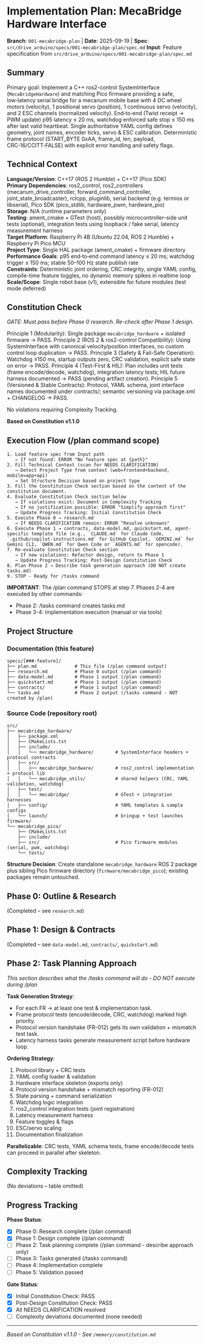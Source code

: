 # Implementation Plan: MecaBridge Hardware Interface

**Branch**: `001-mecabridge-plan` | **Date**: 2025-09-19 | **Spec**: `src/drive_arduino/specs/001-mecabridge-plan/spec.md`
**Input**: Feature specification from `src/drive_arduino/specs/001-mecabridge-plan/spec.md`

## Summary
Primary goal: Implement a C++ ros2-control SystemInterface (`MecaBridgeHardware`) and matching Pico firmware providing a safe, low‑latency serial bridge for a mecanum mobile base with 4 DC wheel motors (velocity), 1 positional servo (position), 1 continuous servo (velocity), and 2 ESC channels (normalized velocity). End‑to‑end (Twist receipt → PWM update) p95 latency ≤ 20 ms, watchdog enforced safe stop ≤ 150 ms after last valid heartbeat. Single authoritative YAML config defines geometry, joint names, encoder ticks, servo & ESC calibration. Deterministic frame protocol (START_BYTE 0xAA, frame_id, len, payload, CRC‑16/CCITT‑FALSE) with explicit error handling and safety flags.

## Technical Context
**Language/Version**: C++17 (ROS 2 Humble) + C++17 (Pico SDK)  
**Primary Dependencies**: ros2_control, ros2_controllers (mecanum_drive_controller, forward_command_controller, joint_state_broadcaster), rclcpp, pluginlib, serial backend (e.g. termios or libserial), Pico SDK (pico_stdlib, hardware_pwm, hardware_pio)  
**Storage**: N/A (runtime parameters only)  
**Testing**: ament_cmake + GTest (host), possibly microcontroller-side unit tests (optional), integration tests using loopback / fake serial, latency measurement harness  
**Target Platform**: Raspberry Pi 4B (Ubuntu 22.04, ROS 2 Humble) + Raspberry Pi Pico MCU  
**Project Type**: Single HAL package (ament_cmake) + firmware directory  
**Performance Goals**: p95 end‑to‑end command latency ≤ 20 ms; watchdog trigger ≤ 150 ms; stable 50–100 Hz state publish rate  
**Constraints**: Deterministic joint ordering, CRC integrity, single YAML config, compile-time feature toggles, no dynamic memory spikes in realtime loop  
**Scale/Scope**: Single robot base (v1), extensible for future modules (test mode deferred)  

## Constitution Check
*GATE: Must pass before Phase 0 research. Re-check after Phase 1 design.*

Principle 1 (Modularity): Single package `mecabridge_hardware` + isolated firmware → PASS.
Principle 2 (ROS 2 & ros2-control Compatibility): Using SystemInterface with canonical velocity/position interfaces, no custom control loop duplication → PASS.
Principle 3 (Safety & Fail-Safe Operation): Watchdog ≤150 ms, startup outputs zero, CRC validation, explicit safe state on error → PASS.
Principle 4 (Test-First & HIL): Plan includes unit tests (frame encode/decode, watchdog), integration latency tests; HIL future harness documented → PASS (pending artifact creation).
Principle 5 (Versioned & Stable Contracts): Protocol, YAML schema, joint interface names documented under contracts/; semantic versioning via package.xml + CHANGELOG → PASS.

No violations requiring Complexity Tracking.

**Based on Constitution v1.1.0**

## Execution Flow (/plan command scope)
```
1. Load feature spec from Input path
   → If not found: ERROR "No feature spec at {path}"
2. Fill Technical Context (scan for NEEDS CLARIFICATION)
   → Detect Project Type from context (web=frontend+backend, mobile=app+api)
   → Set Structure Decision based on project type
3. Fill the Constitution Check section based on the content of the constitution document.
4. Evaluate Constitution Check section below
   → If violations exist: Document in Complexity Tracking
   → If no justification possible: ERROR "Simplify approach first"
   → Update Progress Tracking: Initial Constitution Check
5. Execute Phase 0 → research.md
   → If NEEDS CLARIFICATION remain: ERROR "Resolve unknowns"
6. Execute Phase 1 → contracts, data-model.md, quickstart.md, agent-specific template file (e.g., `CLAUDE.md` for Claude Code, `.github/copilot-instructions.md` for GitHub Copilot, `GEMINI.md` for Gemini CLI, `QWEN.md` for Qwen Code or `AGENTS.md` for opencode).
7. Re-evaluate Constitution Check section
   → If new violations: Refactor design, return to Phase 1
   → Update Progress Tracking: Post-Design Constitution Check
8. Plan Phase 2 → Describe task generation approach (DO NOT create tasks.md)
9. STOP - Ready for /tasks command
```

**IMPORTANT**: The /plan command STOPS at step 7. Phases 2-4 are executed by other commands:
- Phase 2: /tasks command creates tasks.md
- Phase 3-4: Implementation execution (manual or via tools)

## Project Structure

### Documentation (this feature)
```
specs/[###-feature]/
├── plan.md              # This file (/plan command output)
├── research.md          # Phase 0 output (/plan command)
├── data-model.md        # Phase 1 output (/plan command)
├── quickstart.md        # Phase 1 output (/plan command)
├── contracts/           # Phase 1 output (/plan command)
└── tasks.md             # Phase 2 output (/tasks command - NOT created by /plan)
```

### Source Code (repository root)
```
src/
├── mecabridge_hardware/
│   ├── package.xml
│   ├── CMakeLists.txt
│   ├── include/
│   │   └── mecabridge_hardware/        # SystemInterface headers + protocol contracts
│   ├── src/
│   │   ├── mecabridge_hardware/        # ros2_control implementation + protocol lib
│   │   └── mecabridge_utils/           # shared helpers (CRC, YAML validation, watchdog)
│   ├── test/
│   │   └── mecabridge/                 # GTest + integration harnesses
│   ├── config/                         # YAML templates & sample configs
│   └── launch/                         # bringup + test launches
firmware/
└── mecabridge_pico/
    ├── CMakeLists.txt
    ├── include/
    ├── src/                            # Pico firmware modules (serial, pwm, watchdog)
    └── tests/
```

**Structure Decision**: Create standalone `mecabridge_hardware` ROS 2 package plus sibling Pico firmware directory (`firmware/mecabridge_pico`); existing packages remain untouched.

## Phase 0: Outline & Research
(Completed – see `research.md`)

## Phase 1: Design & Contracts
(Completed – see `data-model.md`, `contracts/`, `quickstart.md`)

## Phase 2: Task Planning Approach
*This section describes what the /tasks command will do - DO NOT execute during /plan*

**Task Generation Strategy**:
- For each FR → at least one test & implementation task.
- Frame protocol tests (encode/decode, CRC, watchdog) marked high priority.
- Protocol version handshake (FR-012) gets its own validation + mismatch test task.
- Latency harness tasks generate measurement script before hardware loop.

**Ordering Strategy**:
1. Protocol library + CRC tests
2. YAML config loader & validation
3. Hardware interface skeleton (exports only)
4. Protocol version handshake + mismatch reporting (FR-012)
5. State parsing + command serialization
6. Watchdog logic integration
7. ros2_control integration tests (joint registration)
8. Latency measurement harness
9. Feature toggles & flags
10. ESC/servo scaling
11. Documentation finalization

**Parallelizable**: CRC tests, YAML schema tests, frame encode/decode tests can proceed in parallel after skeleton.

## Complexity Tracking
(No deviations – table omitted)

## Progress Tracking
**Phase Status**:
- [x] Phase 0: Research complete (/plan command)
- [x] Phase 1: Design complete (/plan command)
- [ ] Phase 2: Task planning complete (/plan command - describe approach only)
- [ ] Phase 3: Tasks generated (/tasks command)
- [ ] Phase 4: Implementation complete
- [ ] Phase 5: Validation passed

**Gate Status**:
- [x] Initial Constitution Check: PASS
- [x] Post-Design Constitution Check: PASS
- [x] All NEEDS CLARIFICATION resolved
- [ ] Complexity deviations documented (none needed)

---
*Based on Constitution v1.1.0 - See `/memory/constitution.md`*

